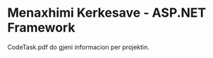 <h1>Menaxhimi Kerkesave - ASP.NET Framework</h1>

<p>CodeTask.pdf do gjeni informacion per projektin.</p>


